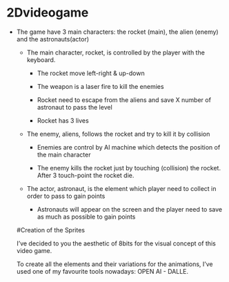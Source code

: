 # 2Dvideogame

- The game have 3 main characters: the rocket (main), the alien (enemy) and the astronauts(actor)


    - The main character, rocket, is controlled by the player with the keyboard.
    
        - The rocket move left-right & up-down
        
        - The weapon is a laser fire to kill the enemies
        
        - Rocket need to escape from the aliens and save X number of astronaut to pass the level
        
        - Rocket has 3 lives
        
        
    - The enemy, aliens, follows the rocket and try to kill it by collision
    
        - Enemies are control by AI machine which detects the position of the main character
        
        - The enemy kills the rocket just by touching (collision) the rocket. After 3 touch-point the rocket die.
        
        
    - The actor, astronaut, is the element which player need to collect in order to pass to gain points
    
        - Astronauts will appear on the screen and the player need to save as much as possible to gain points
        
        
  #Creation of the Sprites 
  
  I’ve decided to you the aesthetic of 8bits for the visual concept of this video game. 

  To create all the elements and their variations for the animations, I’ve used one of my favourite tools nowadays: OPEN AI - DALLE.
